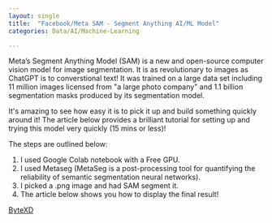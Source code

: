 ```yaml
---
layout: single
title:  "Facebook/Meta SAM - Segment Anything AI/ML Model"
categories: Data/AI/Machine-Learning

---
```

Meta’s Segment Anything Model (SAM) is a new and open-source computer vision model for image segmentation. It is as revolutionary to images as ChatGPT is to converstional text! It was trained on a large data set including 11 million images licensed from "a large photo company" and 1.1 billion segmentation masks produced by its segmentation model. 

It's amazing to see how easy it is to pick it up and build something quickly around it! The article below provides a brilliant tutorial for setting up and trying this model very quickly (15 mins or less)!

The steps are outlined below:   
1. I used Google Colab notebook with a Free GPU.   
2. I used Metaseg (MetaSeg is a post-processing tool for quantifying the reliability of semantic segmentation neural networks).   
3. I picked a .png image and had SAM segment it.   
4. The article below shows you how to display the final result!   


[ByteXD](https://bytexd.com/get-started-with-facebook-segment-anything-in-colab/)